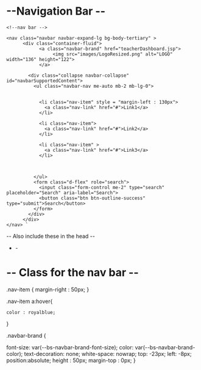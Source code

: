#  --Navigation Bar --

	<!--nav bar -->

	<nav class="navbar navbar-expand-lg bg-body-tertiary" >
		  <div class="container-fluid">
		        <a class="navbar-brand" href="teacherDashboard.jsp">
     				 <img src="images/LogoResized.png" alt="LOGO" width="136" height="122"> 
     		    </a>

		    <div class="collapse navbar-collapse" id="navbarSupportedContent">
		      <ul class="navbar-nav me-auto mb-2 mb-lg-0">
		        
		        
		        <li class="nav-item" style = "margin-left : 130px">
		          <a class="nav-link" href="#">Link1</a>
		        </li>
		        
		        <li class="nav-item">
		          <a class="nav-link" href="#">Link2</a>
		        </li>
		        
		        <li class="nav-item" >
		          <a class="nav-link" href="#">Link3</a>
		        </li>
		        
		        
		        
		      </ul>
		      <form class="d-flex" role="search">
		        <input class="form-control me-2" type="search" placeholder="Search" aria-label="Search">
		        <button class="btn btn-outline-success" type="submit">Search</button>
		      </form>
		    </div>
		  </div>
	</nav> `

  --  Also include these in the head --

   - <link href="https://cdn.jsdelivr.net/npm/bootstrap@5.3.3/dist/css/bootstrap.min.css" rel="stylesheet" integrity="sha384-QWTKZyjpPEjISv5WaRU9OFeRpok6YctnYmDr5pNlyT2bRjXh0JMhjY6hW+ALEwIH" crossorigin="anonymous"> -



#    -- Class for the nav bar --

.nav-item 
{
	margin-right : 50px;
}

.nav-item a:hover{
	
	color : royalblue;
}

.navbar-brand {

  font-size: var(--bs-navbar-brand-font-size);
  color: var(--bs-navbar-brand-color);
  text-decoration: none;
  white-space: nowrap;
  top: -23px;
  left: -8px;
  position:absolute;
  height : 50px;
  margin-top : 0px;
}

